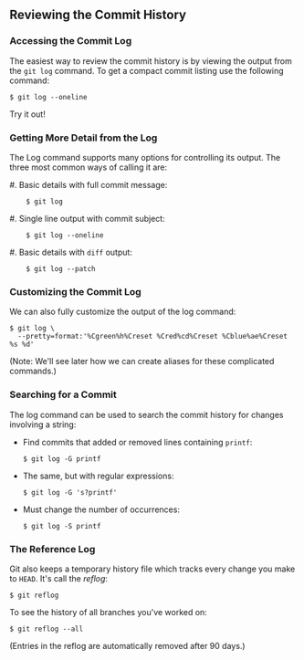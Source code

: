 Reviewing the Commit History
----------------------------

### Accessing the Commit Log ###

The easiest way to review the commit history is by viewing the output
from the `git log` command.  To get a compact commit listing use the
following command:

~~~
$ git log --oneline
~~~

Try it out!

### Getting More Detail from the Log ###

The Log command supports many options for controlling its output.  The
three most common ways of calling it are:

  #. Basic details with full commit message:

        $ git log

  #. Single line output with commit subject:

        $ git log --oneline

  #. Basic details with `diff` output:

        $ git log --patch

### Customizing the Commit Log ###

We can also fully customize the output of the log command:

~~~
$ git log \
  --pretty=format:'%Cgreen%h%Creset %Cred%cd%Creset %Cblue%ae%Creset %s %d'
~~~

(Note: We'll see later how we can create aliases for these complicated
commands.)

### Searching for a Commit ###

The log command can be used to search the commit history for changes
involving a string:

  * Find commits that added or removed lines containing `printf`:

        $ git log -G printf

  * The same, but with regular expressions:

        $ git log -G 's?printf'

  * Must change the number of occurrences:

        $ git log -S printf

### The Reference Log ###

Git also keeps a temporary history file which tracks every change you
make to `HEAD`.  It's call the *reflog*:

~~~
$ git reflog
~~~

To see the history of all branches you've worked on:

~~~
$ git reflog --all
~~~

(Entries in the reflog are automatically removed after 90 days.)
